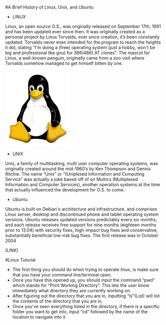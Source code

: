 #A Brief History of Linux, Unix, and Ubuntu
- LINUX

Linux, an open source O.S., was originally released on September 17th, 1991 and has been updated ever since then.
It was originally created as a personal project by Linus Torvalds, ever since creation, it’s been constantly updated. 
Torvalds never even intended for the program to reach the heights it did, stating “I'm doing a (free) operating system (just a hobby, won't be big and professional like gnu) for 386(486) AT clones”. 
The mascot for Linux, a well-known penguin, originally came from a zoo visit where Torvalds somehow managed to get himself bitten by one. 

![alt text](images/penguin.jpg)

- UNIX

Unix,  a family of multitasking, multi user computer operating systems, was originally created around the mid-1960’s by Ken Thompson and Dennis Ritchie. 
The name “Unix” or “(Uniplexed Information and Computing Service” was actually a joke based off of on Multics (Multiplexed Information and Computer Services), 
another operation systems at the time that actually influenced the development for O.S. to come.


- Ubuntu

Ubuntu is built on Debian's architecture and infrastructure, and comprises Linux server, desktop and discontinued phone and tablet operating system versions.
Ubuntu releases updated versions predictably every six months, and each release receives free support for nine months (eighteen months prior to 13.04) with security fixes, high-impact bug fixes and conservative, 
substantially beneficial low-risk bug fixes. The first release was in October 2004

(LINK)

#Linux Tutorial
- The first thing you should do when trying to operate linux, is make sure that you have your 
command line/terminal open.
- Once you have this opened up, you should input the command “pwd” which stands for “Print Working Directory”. This lets the user know immediately what directory they are currently working on.
- After figuring out the directory that you are in, inputting “ls”(List) will list the contents of the directory that you are in.
- Once you’ve seen everything listed in the directory, if there is a specific folder you want to get into, input “cd” followed by the name of the location to navigate into it 
  

